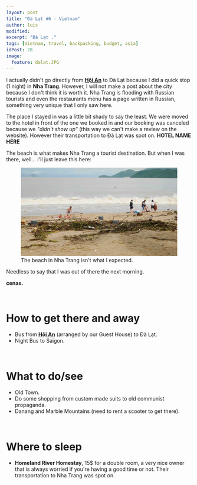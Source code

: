```yaml
---
layout: post
title: "Đà Lạt #6 - Vietnam"
author: luis
modified:
excerpt: "Đà Lạt ."
tags: [Vietnam, travel, backpacking, budget, asia]
idPost: 28
image:
  feature: dalat.JPG
---
```


I actually didn't go directly from <b><a href="{{site.url}}/HoiAn" target="_blank">Hội An</a></b> to Đà Lạt because I did a quick stop (1 night) in <b>Nha Trang</b>. However, I will not make a post about the city because I don't think it is worth it. Nha Trang is flooding with Russian tourists and even the restaurants menu has a page written in Russian, something very unique that I only saw here.

The place I stayed in was a little bit shady to say the least. We were moved to the hotel in front of the one we booked in and our booking was canceled because we <i>"didn't show up"</i> (this way we can't make a review on the website). However their transportation to Đà Lạt was spot on. <b>HOTEL NAME HERE</b>

The beach is what makes Nha Trang a tourist destination. But when I was there, well... I'll just leave this here:

<figure>
	<a href="../images/vietnam/dalat/dalat1.JPG"><img src="../images/vietnam/dalat/dalat1.JPG"></a>
	<figcaption>The beach in Nha Trang isn't what I expected.</figcaption>
</figure>

Needless to say that I was out of there the next morning.


<b><highlight><middle>cenas.</middle></highlight></b>


<br>
<h1>How to get there and away</h1>
<ul>
<li>Bus from <b><a href="{{site.url}}/HoiAn" target="_blank">Hội An</a></b> (arranged by our Guest House) to Đà Lạt.</li>
<li>Night Bus to Saigon.</li>
</ul>

<br>
<h1>What to do/see</h1>
<ul>
<li>Old Town.</li>
<li>Do some shopping from custom made suits to old communist propaganda.</li>
<li>Danang and Marble Mountains (need to rent a scooter to get there).</li>
</ul>

<br>
<h1>Where to sleep</h1>
<ul>
<li><b>Homeland River Homestay</b>, 15$ for a double room, a very nice owner that is always worried if you're having a good time or not. Their transportation to Nha Trang was spot on.</li>
</ul>